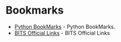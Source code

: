 # Bookmarks


* [Python BookMarks](../python/PythonBookMarks.md) - Python BookMarks.
* [BITS Official Links](BITSLink.md) - BITS Official Links
